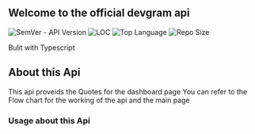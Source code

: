 ## Welcome to the official devgram api

![SemVer - API Version](https://img.shields.io/badge/version-1.0.0--beta-ff69b4)
![LOC](https://img.shields.io/tokei/lines/github/blog-spot/DevgramApi?color=white&label=lines%20of%20code)
![Top Language](https://img.shields.io/github/languages/top/blog-spot/DevgramApi?color=%230xfffff)
![Repo Size](https://img.shields.io/github/repo-size/blog-spot/DevgramApi?color=orange)


Bulit with Typescript

## About this Api
This api proveids the Quotes for the dashboard page You can refer to the Flow chart for the working of the api and the main page

###  Usage about this Api
